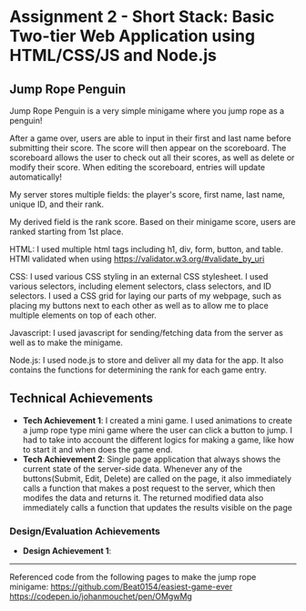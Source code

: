 Assignment 2 - Short Stack: Basic Two-tier Web Application using HTML/CSS/JS and Node.js  
===

## Jump Rope Penguin
Jump Rope Penguin is a very simple minigame where you jump rope as a penguin!

After a game over, users are able to input in their first and last name before submitting their score. The score will then appear on the scoreboard. The scoreboard allows the user to check out all their scores, as well as delete or modify their score. When editing the scoreboard, entries will update automatically!

My server stores multiple fields: the player's score, first name, last name, unique ID, and their rank.

My derived field is the rank score. Based on their minigame score, users are ranked starting from 1st place.

HTML: I used multiple html tags including h1, div, form, button, and table. HTMl validated when using https://validator.w3.org/#validate_by_uri

CSS: I used various CSS styling in an external CSS stylesheet. I used various selectors, including element selectors, class selectors, and ID selectors. I used a CSS grid for laying our parts of my webpage, such as placing my buttons next to each other as well as to allow me to place multiple elements on top of each other.

Javascript: I used javascript for sending/fetching data from the server as well as to make the minigame.

Node.js: I used node.js to store and deliver all my data for the app. It also contains the functions for determining the rank for each game entry.


## Technical Achievements
- **Tech Achievement 1**: I created a mini game. I used animations to create a jump rope type mini game where the user can click a button to jump. I had to take into account the different logics for making a game, like how to start it and when does the game end.
- **Tech Achievement 2**: Single page application that always shows the current state of the server-side data. Whenever any of the buttons(Submit, Edit, Delete) are called on the page, it also immediately calls a function that makes a post request to the server, which then modifes the data and returns it. The returned modified data also immediately calls a function that updates the results visible on the page

### Design/Evaluation Achievements
- **Design Achievement 1**: 

---

Referenced code from the following pages to make the jump rope minigame:
https://github.com/Beat0154/easiest-game-ever
https://codepen.io/johanmouchet/pen/OMgwMg
